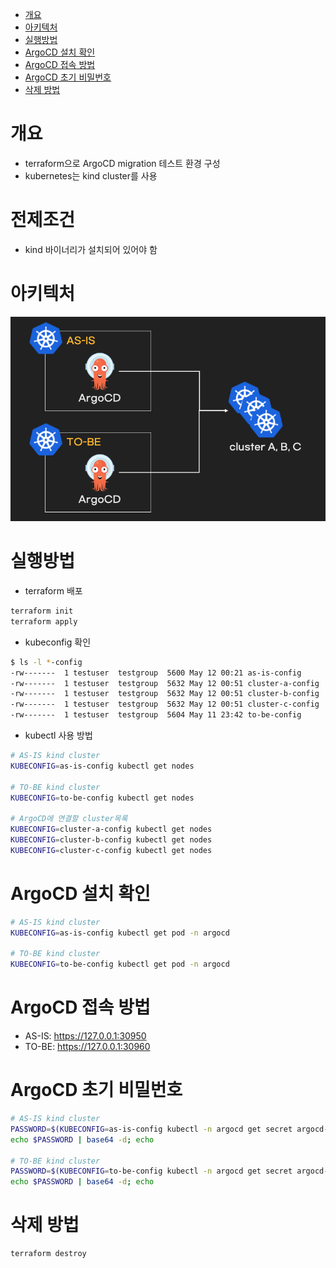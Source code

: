 - [개요](#%EA%B0%9C%EC%9A%94)
- [아키텍처](#%EC%95%84%ED%82%A4%ED%85%8D%EC%B2%98)
- [실행방법](#%EC%8B%A4%ED%96%89%EB%B0%A9%EB%B2%95)
- [ArgoCD 설치 확인](#argocd-%EC%84%A4%EC%B9%98-%ED%99%95%EC%9D%B8)
- [ArgoCD 접속 방법](#argocd-%EC%A0%91%EC%86%8D-%EB%B0%A9%EB%B2%95)
- [ArgoCD 초기 비밀번호](#argocd-%EC%B4%88%EA%B8%B0-%EB%B9%84%EB%B0%80%EB%B2%88%ED%98%B8)
- [삭제 방법](#%EC%82%AD%EC%A0%9C-%EB%B0%A9%EB%B2%95)

# 개요
* terraform으로 ArgoCD migration 테스트 환경 구성
* kubernetes는 kind cluster를 사용

# 전제조건
* kind 바이너리가 설치되어 있어야 함

# 아키텍처

![](./imgs/arch.png)

# 실행방법

* terraform 배포

```sh
terraform init
terraform apply
```

* kubeconfig 확인

```sh
$ ls -l *-config
-rw-------  1 testuser  testgroup  5600 May 12 00:21 as-is-config
-rw-------  1 testuser  testgroup  5632 May 12 00:51 cluster-a-config
-rw-------  1 testuser  testgroup  5632 May 12 00:51 cluster-b-config
-rw-------  1 testuser  testgroup  5632 May 12 00:51 cluster-c-config
-rw-------  1 testuser  testgroup  5604 May 11 23:42 to-be-config
```

* kubectl 사용 방법

```sh
# AS-IS kind cluster
KUBECONFIG=as-is-config kubectl get nodes

# TO-BE kind cluster
KUBECONFIG=to-be-config kubectl get nodes

# ArgoCD에 연결할 cluster목록
KUBECONFIG=cluster-a-config kubectl get nodes
KUBECONFIG=cluster-b-config kubectl get nodes
KUBECONFIG=cluster-c-config kubectl get nodes
```

# ArgoCD 설치 확인

```sh
# AS-IS kind cluster
KUBECONFIG=as-is-config kubectl get pod -n argocd

# TO-BE kind cluster
KUBECONFIG=to-be-config kubectl get pod -n argocd
```

# ArgoCD 접속 방법

* AS-IS: https://127.0.0.1:30950
* TO-BE: https://127.0.0.1:30960

# ArgoCD 초기 비밀번호

```sh
# AS-IS kind cluster
PASSWORD=$(KUBECONFIG=as-is-config kubectl -n argocd get secret argocd-initial-admin-secret -o jsonpath="{.data.password}")
echo $PASSWORD | base64 -d; echo

# TO-BE kind cluster
PASSWORD=$(KUBECONFIG=to-be-config kubectl -n argocd get secret argocd-initial-admin-secret -o jsonpath="{.data.password}")
echo $PASSWORD | base64 -d; echo
```

# 삭제 방법

```sh
terraform destroy
```
